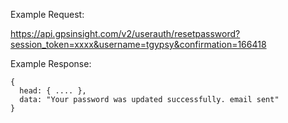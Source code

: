 Example Request:

https://api.gpsinsight.com/v2/userauth/resetpassword?session_token=xxxx&username=tgypsy&confirmation=166418

Example Response:

    {
      head: { .... },
      data: "Your password was updated successfully. email sent"
    }
